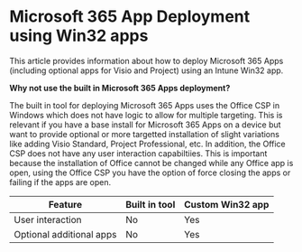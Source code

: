 # Microsoft 365 App Deployment using Win32 apps

This article provides information about how to deploy Microsoft 365 Apps (including optional apps for Visio and Project) using an Intune Win32 app. 

**Why not use the built in Microsoft 365 Apps deployment?**

The built in tool for deploying Microsoft 365 Apps uses the Office CSP in Windows which does not have logic to allow for multiple targeting. This is relevant if you have a base install for Microsoft 365 Apps on a device but want to provide optional or more targetted installation of slight variations like adding Visio Standard, Project Professional, etc. In addition, the Office CSP does not have any user interaction capabiltiies. This is important because the installation of Office cannot be changed while any Office app is open, using the Office CSP you have the option of force closing the apps or failing if the apps are open.

| Feature | Built in tool | Custom Win32 app | 
|---|---|---|
| User interaction | No | Yes |
| Optional additional apps | No | Yes |

